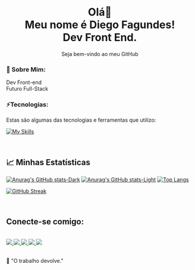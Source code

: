 <h1 align='center'>
  Olá👋
  <br>
  Meu nome é Diego Fagundes!
  <br>
  Dev Front End.
</h1>
<p align='center'>
  Seja bem-vindo ao meu GitHub
</p>

### 💫 Sobre Mim:
Dev Front-end
<br>
Futuro Full-Stack

### ⚡Tecnologias:

Estas são algumas das tecnologias e ferramentas que utilizo:

[![My Skills](https://skillicons.dev/icons?i=html,css,js,bootstrap,react,styledcomponents,sass,nodejs,express,vite,vscode,git,figma,vercel,postman)](https://skillicons.dev)

<br>

<h2>
  📈 Minhas Estatísticas
</h2>

[![Anurag's GitHub stats-Dark](https://github-readme-stats.vercel.app/api?username=DiegoSilva1919&show_icons=true&theme=dark#gh-dark-mode-only)](https://github.com/DiegoSilva1919/github-readme-stats#gh-dark-mode-only)
[![Anurag's GitHub stats-Light](https://github-readme-stats.vercel.app/api?username=DiegoSilva1919&show_icons=true&theme=default#gh-light-mode-only)](https://github.com/DiegoSilva1919/github-readme-stats#gh-light-mode-only) [![Top Langs](https://github-readme-stats.vercel.app/api/top-langs/?username=DiegoSilva1919&layout=donut&theme=dark)](https://github.com/DiegoSilva1919/github-readme-stats) 

[![GitHub Streak](https://streak-stats.demolab.com/?user=DiegoSilva1919&theme=dark)](https://git.io/streak-stats) 
  
<br>

<h2>Conecte-se comigo:</h2>

<div style="display: inline_block">
  <br>
  <a href="https://www.linkedin.com/in/diego-fagundes-da-silva-694ab71b3/" target="_blank" rel="nofollow">
    <img src="https://img.shields.io/badge/LinkedIn-0077B5?style=for-the-badge&logo=linkedin&logoColor=white" target="_blank">
  </a>
    <a href='https://web.telegram.org/k/' target='_blank' rel="nofollow">
    <img src='https://img.shields.io/badge/Telegram-2CA5E0?style=for-the-badge&logo=telegram&logoColor=white'>
  </a>
  <a href="https://wa.me/qr/EBYVIZJRG3FPF1" target='_blank' rel="nofollow">
    <img src='https://img.shields.io/badge/WhatsApp-25D366?style=for-the-badge&logo=whatsapp&logoColor=white'>
  </a>
  <a href='mailto:fagundesdiego2015bolcombr@gmail.com' target='_blank' rel="nofollow">
    <img src='https://img.shields.io/badge/Gmail-D14836?style=for-the-badge&logo=gmail&logoColor=white'>
  </a>
  <a href="https://portifolio-diegofagundes.vercel.app/" rel="nofollow">
    <img     src="https://camo.githubusercontent.com/704b13a2bdedafaf85238e99b1c8459aa96f715f3f737031b82f12eb6620381e/68747470733a2f2f696d672e736869656c64732e696f2f62616467652f2d506f7274662543332542336c696f2d62726f776e3f7374796c653d666f722d7468652d6261646765266c6f676f3d74727565" data-canonical-src="https://img.shields.io/badge/-Portf%C3%B3lio-brown?style=for-the-badge&amp;logo=true" style="max-width: 100%;">
  </a>
</div>
    
<br>

🧠 "O trabalho devolve."
